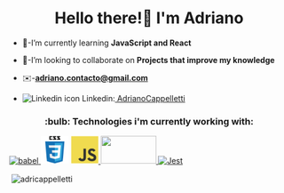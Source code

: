 <h1 align="center">Hello there!👋 I'm Adriano</h1>
<!--- <h3 align="center">I'm a Front-End Developer</h3>--->

- 🌱-I’m currently learning **JavaScript and React**

- 👀-I’m looking to collaborate on **Projects that improve my knowledge**

- ✉️-**adriano.contacto@gmail.com**

- <img src="https://image.flaticon.com/icons/png/128/174/174857.png" alt="Linkedin icon" width="20" height="20"> Linkedin:<a href="https://www.linkedin.com/in/adriano-cappelletti-a114571b7/" target="_BLANK"> AdrianoCappelletti</a> 



<h3 align="center">:bulb: Technologies i'm currently working with:</h3>
<p align="left"> 
 <a href="https://developer.mozilla.org/en-US/docs/Glossary/HTML5" target="_blank"> <img        src="https://upload.wikimedia.org/wikipedia/commons/thumb/6/61/HTML5_logo_and_wordmark.svg/250px-HTML5_logo_and_wordmark.svg.png" alt="babel" width="50" height="50"/> </a> 
 <a href="https://www.w3schools.com/css/" target="_blank"> <img src="https://raw.githubusercontent.com/devicons/devicon/master/icons/css3/css3-original-wordmark.svg" alt="css3"  width="50" height="50"/></a> 
 <a href="https://developer.mozilla.org/en-US/docs/Web/JavaScript" target="_blank"> <img src="https://raw.githubusercontent.com/devicons/devicon/master/icons/javascript/javascript-original.svg" alt="javascript" width="50" height="50"/> </a>
 <a href="https://www.cypress.io" target="_blank"> <img src="https://encrypted-tbn0.gstatic.com/images?q=tbn:ANd9GcRZ6-sVRAfV0OykU9ufMJDTorjj9NBBLAgSy3bkiBhVeR5IwoZmifWq5T1hJF32AflHgIM&usqp=CAU" width="100" height="50"/> </a>
<a href="https://jestjs.io/" target="_blank"><img src="https://camo.githubusercontent.com/ec4626e44870f03423673ea299ceb6f37afa7f9bf848ca5ad095feca41f230b6/68747470733a2f2f6c616e64696e672d706167652d626f6f6b2e66726f6e7431302e636f6d2f696d616765732f6672616d65776f726b732f6a6573742e706e67" alt="Jest" width="50" height="50"><a/>
</p>

<p>&nbsp;<img align="center" src="https://github-readme-stats.vercel.app/api?username=adricappelletti&show_icons=true&theme=vision-friendly-dark" alt="adricappelletti" /></p>

<!---
AdriCappelletti/AdriCappelletti is a ✨ special ✨ repository because its `README.md` (this file) appears on your GitHub profile.
You can click the Preview link to take a look at your changes.
--->
